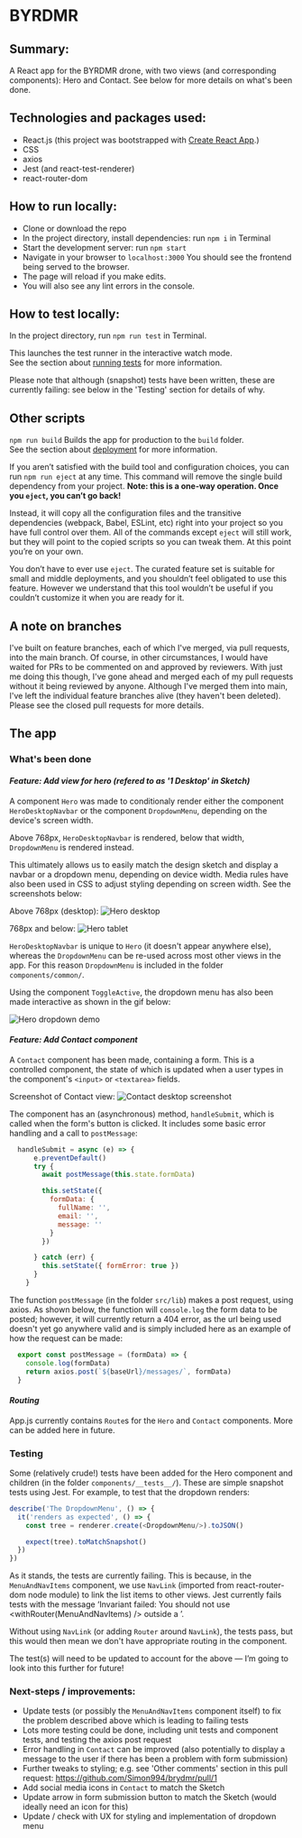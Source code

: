 # BYRDMR

## Summary:
A React app for the BYRDMR drone, with two views (and corresponding components): Hero and Contact. See below for more details on what's been done.

## Technologies and packages used:
* React.js (this project was bootstrapped with [Create React App](https://github.com/facebook/create-react-app).)
* CSS
* axios
* Jest (and react-test-renderer)
* react-router-dom


## How to run locally:

* Clone or download the repo
* In the project directory, install dependencies: run `npm i` in Terminal
* Start the development server: run `npm start`
* Navigate in your browser to `localhost:3000` You should see the frontend being served to the browser.
* The page will reload if you make edits.
* You will also see any lint errors in the console.

## How to test locally:

In the project directory, run `npm run test` in Terminal.  

This launches the test runner in the interactive watch mode.\
See the section about [running tests](https://facebook.github.io/create-react-app/docs/running-tests) for more information.  

Please note that although (snapshot) tests have been written, these are currently failing: see below in the 'Testing' section for details of why.

## Other scripts

`npm run build` Builds the app for production to the `build` folder.\
See the section about [deployment](https://facebook.github.io/create-react-app/docs/deployment) for more information.

If you aren’t satisfied with the build tool and configuration choices, you can run `npm run eject` at any time. This command will remove the single build dependency from your project.
**Note: this is a one-way operation. Once you `eject`, you can’t go back!**

Instead, it will copy all the configuration files and the transitive dependencies (webpack, Babel, ESLint, etc) right into your project so you have full control over them. All of the commands except `eject` will still work, but they will point to the copied scripts so you can tweak them. At this point you’re on your own.

You don’t have to ever use `eject`. The curated feature set is suitable for small and middle deployments, and you shouldn’t feel obligated to use this feature. However we understand that this tool wouldn’t be useful if you couldn’t customize it when you are ready for it.

## A note on branches
I've built on feature branches, each of which I've merged, via pull requests, into the main branch. Of course, in other circumstances, I would have waited for PRs to be commented on and approved by reviewers. With just me doing this though, I've gone ahead and merged each of my pull requests without it being reviewed by anyone. Although I've merged them into main, I've left the individual feature branches alive (they haven't been deleted).
Please see the closed pull requests for more details.

## The app
### What's been done
#### *Feature: Add view for hero (refered to as '1 Desktop' in Sketch)*
A component `Hero` was made to conditionaly render either the component `HeroDesktopNavbar` or the component `DropdownMenu`, depending on the device's screen width. 

Above 768px, `HeroDesktopNavbar` is rendered, below that width, `DropdownMenu` is rendered instead.

This ultimately allows us to easily match the design sketch and display a navbar or a dropdown menu, depending on device width. Media rules have also been used in CSS to adjust styling depending on screen width. See the screenshots below:

Above 768px (desktop):
![Hero desktop](./readme-screenshots/Hero-desktop-screenshot.png)

768px and below: 
![Hero tablet](./readme-screenshots/Hero-tablet-screenshot.png)

`HeroDesktopNavbar` is unique to `Hero` (it doesn't appear anywhere else), whereas the `DropdownMenu` can be re-used across most other views in the app. For this reason `DropdownMenu` is included in the folder `components/common/`. 

Using the component `ToggleActive`, the dropdown menu has also been made interactive as shown in the gif below:  

![Hero dropdown demo](./readme-screenshots/Hero-dropdown-demo.gif)

#### *Feature: Add Contact component*

A `Contact` component has been made, containing a form. This is a controlled component, the state of which is updated when a user types in the component's `<input>` or `<textarea>` fields.  

Screenshot of Contact view:
![Contact desktop screenshot](./readme-screenshots/Contact-desktop-screenshot.png)

The component has an (asynchronous) method, `handleSubmit`, which is called when the form's button is clicked. It includes some basic error handling and a call to `postMessage`:
```JavaScript
  handleSubmit = async (e) => {
      e.preventDefault()
      try {
        await postMessage(this.state.formData)

        this.setState({
          formData: {
            fullName: '',
            email: '',
            message: ''
          }
        })

      } catch (err) {
        this.setState({ formError: true })
      }
    }
```

The function `postMessage` (in the folder `src/lib`) makes a post request, using axios. As shown below, the function will `console.log` the form data to be posted; however, it will currently return a 404 error, as the url being used doesn't yet go anywhere valid and is simply included here as an example of how the request can be made:
```JavaScript
  export const postMessage = (formData) => {
    console.log(formData)
    return axios.post(`${baseUrl}/messages/`, formData)
  }
```

#### *Routing*
App.js currently contains `Route`s for the `Hero` and `Contact` components. More can be added here in future.

### Testing
Some (relatively crude!) tests have been added for the Hero component and children (in the folder `components/__tests__/`). 
These are simple snapshot tests using Jest. For example, to test that the dropdown renders:

```JavaScript
describe('The DropdownMenu', () => {
  it('renders as expected', () => {
    const tree = renderer.create(<DropdownMenu/>).toJSON()

    expect(tree).toMatchSnapshot()
  })
})
```
As it stands, the tests are currently failing. This is because, in the `MenuAndNavItems` component, we use `NavLink` (imported from react-router-dom node module) to link the list items to other views. Jest currently fails tests with the message ‘Invariant failed: You should not use <withRouter(MenuAndNavItems) /> outside a <Router>’.  

Without using `NavLink` (or adding `Router` around `NavLink`), the tests pass, but this would then mean we don't have appropriate routing in the component.

The test(s) will need to be updated to account for the above — I’m going to look into this further for future!


### Next-steps / improvements:
* Update tests (or possibly the `MenuAndNavItems` component itself) to fix the problem described above which is leading to failing tests
* Lots more testing could be done, including unit tests and component tests, and testing the axios post request
* Error handling in `Contact` can be improved (also potentially to display a message to the user if there has been a problem with form submission)
* Further tweaks to styling; e.g. see 'Other comments' section in this pull request: https://github.com/Simon994/brydmr/pull/1
* Add social media icons in `Contact` to match the Sketch
* Update arrow in form submission button to match the Sketch (would ideally need an icon for this)
* Update / check with UX for styling and implementation of dropdown menu